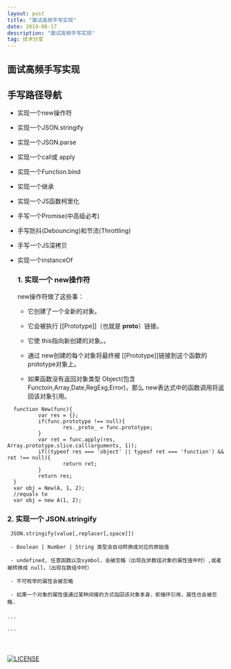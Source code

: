```yaml
---
layout: post
title: "面试高频手写实现"
date: 2019-06-17
description: "面试高频手写实现"
tag: 技术分享
---   
```


面试高频手写实现
------------------------
 ## 手写路径导航
 
 - 实现一个new操作符
 
 - 实现一个JSON.stringify
 
 - 实现一个JSON.parse
 
 - 实现一个call或 apply
 
 - 实现一个Function.bind
 
 - 实现一个继承
 
 - 实现一个JS函数柯里化
 
 - 手写一个Promise(中高级必考)
 
 - 手写防抖(Debouncing)和节流(Throttling)
 
 - 手写一个JS深拷贝
 
 - 实现一个instanceOf
 
 
   ### 1. 实现一个 new操作符
   
   new操作符做了这些事：
   
   - 它创建了一个全新的对象。
   
   - 它会被执行 [[Prototype]]（也就是 __proto__）链接。
   
   - 它使 this指向新创建的对象。。
   
   - 通过 new创建的每个对象将最终被 [[Prototype]]链接到这个函数的 prototype对象上。
   
   - 如果函数没有返回对象类型 Object(包含 Functoin,Array,Date,RegExg,Error)，那么 new表达式中的函数调用将返回该对象引用。
   
  ```
    function New(func){
            var res = {};
            if(func.prototype !== null){
                    res._proto_ = func.prototype;
            }
            var ret = func.apply(res, Array.prototype.slice.call(arguments, 1));
            if((typeof res === 'object' || typeof ret === 'function') && ret !== null){
                    return ret;
            }
            return res;
    }
    var obj = New(A, 1, 2);
    //equals to
    var obj = new A(1, 2);
  ```
  
  
  ### 2. 实现一个 JSON.stringify
     
     JSON.stringify(value[,replacer[,space]])
     
     - Boolean | Number | String 类型会自动转换成对应的原始值
     
     - undefined, 任意函数以及symbol，会被忽略（出现在非数组对象的属性值中时）,或者被转换成 null，（出现在数组中时）
     
     - 不可枚举的属性会被忽略
     
     - 如果一个对象的属性值通过某种间接的方式指回该对象本身，即循环引用，属性也会被忽略.
     
     
    ```
      
    ```
   
   



[![LICENSE](https://img.shields.io/badge/license-Anti%20996-blue.svg)](https://github.com/996icu/996.ICU/blob/master/LICENSE)
